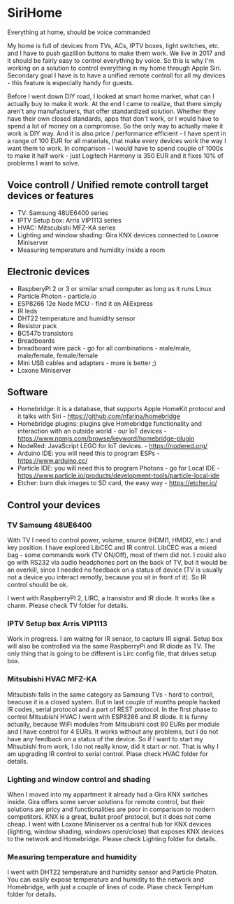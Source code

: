 # SiriHome
Everything at home, should be voice commanded

My home is full of devices from TVs, ACs, IPTV boxes, light switches, etc. and I have to push gazillion buttons to make them work. We live in 2017 and it should be fairly easy to control everything by voice. So this is why I'm working on a solution to control everything in my home through Apple Siri. Secondary goal I have is to have a unified remote controll for all my devices - this feature is especially handy for guests.

Before I went down DIY road, I looked at smart home market, what can I actually buy to make it work. At the end I came to realize, that there simply aren't any manufacturers, that offer standardized solution. Whether they have their own closed standards, apps that don't work, or I would have to spend a lot of money on a compromise. So the only way to actually make it work is DIY way. And it is also price / performance efficient - I have spent in a range of 100 EUR for all materials, that make every devices work the way I want them to work. In comparison - I would have to spend couple of 1000s to make it half work - just Logitech Harmony is 350 EUR and it fixes 10% of problems I want to solve.  


## Voice controll / Unified remote controll target devices or features

* TV: Samsung 48UE6400 series
* IPTV Setup box: Arris VIP1113 series
* HVAC: Mitscubishi MFZ-KA series
* Lighting and window shading: Gira KNX devices connected to Loxone Miniserver
* Measuring temperature and humidity inside a room


## Electronic devices
* RaspberyPI 2 or 3 or similar small computer as long as it runs Linux
* Particle Photon - particle.io
* ESP8266 12e Node MCU - find it on AliExpress
* IR leds
* DHT22 temperature and humidity sensor
* Resistor pack
* BC547b transistors
* Breadboards
* breadboard wire pack - go for all combinations - male/male, male/female, female/female
* Mini USB cables and adapters - more is better ;)
* Loxone Miniserver


## Software
* Homebridge: it is a database, that supports Apple HomeKit protocol and it talks with Siri - https://github.com/nfarina/homebridge
* Homebridge plugins: plugins give Homebridge functionality and interaction with an outside world - our IoT devices - https://www.npmjs.com/browse/keyword/homebridge-plugin
* NodeRed: JavaScript LEGO for IoT devices. - https://nodered.org/
* Arduino IDE: you will need this to program ESPs - https://www.arduino.cc/
* Particle IDE: you will need this to program Photons - go for Local IDE - https://www.particle.io/products/development-tools/particle-local-ide
* Etcher: burn disk images to SD card, the easy way - https://etcher.io/

## Control your devices

### TV Samsung 48UE6400
With TV I need to control power, volume, source (HDMI1, HMDI2, etc.) and key position. I have explored LibCEC and IR control. LibCEC was a mixed bag - some commands work (TV ON/Off), most of them did not. I could also go with RS232 via audio headphones port on the back of TV, but it would be an overkill, since I needed no feedback on a status of device (TV is usually not a device you interact remotly, because you sit in front of it). So IR control should be ok.

I went with RaspberryPI 2, LIRC, a transistor and IR diode. It works like a charm. Please check TV folder for details.


### IPTV Setup box Arris VIP1113
Work in progress. I am waitng for IR sensor, to capture IR signal. Setup box will also be controlled via the same RaspberryPi and IR diode as TV. The only thing that is going to be different is Lirc config file, that drives setup box. 


### Mitsubishi HVAC MFZ-KA
Mitsubishi falls in the same category as Samsung TVs - hard to controll, beacuse it is a closed system. But in last couple of months people hacked IR codes, serial protocol and a part of REST protocol. In the first phase to control Mitsubishi HVAC I went with ESP8266 and IR diode. It is funny actually, because WiFi modules from Mitsubishi cost 80 EURs per module and I have control for 4 EURs. It works without any problems, but I do not have any feedback on a status of the device. So if I want to start my Mitsubishi from work, I do not really know, did it start or not. That is why I am upgrading IR control to serial control. Plase check HVAC folder for details. 


### Lighting and window control and shading
When I moved into my appartment it already had a Gira KNX switches inside. Gira offers some server solutions for remote control, but their solutions are pricy and functionalities are poor in comparison to modern competitors. KNX is a great, bullet proof protocol, but it does not come cheap. I went with Loxone Miniserver as a central hub for KNX devices (lighting, window shading, windows open/close) that exposes KNX devices to the network and Homebridge. Please check Lighting folder for details.


### Measuring temperature and humidity
I went with DHT22 temperature and humidity sensor and Particle Photon. You can easily expose temperature and humidity to the network and Homebridge, with just a couple of lines of code. Plase check TempHum folder for details.
